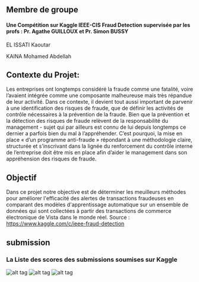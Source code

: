 ## Membre de groupe
 #### Une Compétition sur Kaggle IEEE-CIS Fraud Detection supervisée par les profs : Pr. Agathe GUILLOUX et Pr. Simon BUSSY


EL ISSATI Kaoutar

KAINA Mohamed Abdellah 

## Contexte du Projet:
Les entreprises ont longtemps considéré la fraude comme une fatalité, voire l’avaient intégrée comme une composante malheureuse mais très répandue de leur activité. Dans ce contexte, il devient tout aussi important de parvenir à une identification des risques de fraude, que de définir les activités de contrôle nécessaires à la prévention de la fraude. Bien que la prévention et la détection des risques de fraude relèvent de la responsabilité du management - sujet qui par ailleurs est connu de lui depuis longtemps ce dernier a parfois bien du mal à l’appréhender. C’est pourquoi, la mise en place « d’un programme anti-fraude » répondant à une méthodologie claire, structurée et s’inscrivant dans la lignée du renforcement du contrôle interne de l’entreprise doit être mis en place afin d’aider le management dans son appréhension des risques de fraude.

## Objectif
Dans ce projet notre objective est de déterminer les meuilleurs méthodes pour améliorer l'efficacité des alertes de transactions fraudeuses en comparant des modèles d'apprentissage automatique sur un ensemble de données qui sont collectées à partir des transactions de commerce électronique de Vista dans le monde réel. Source : https://www.kaggle.com/c/ieee-fraud-detection

## submission 
### La Liste des scores des submissions soumises sur Kaggle 

![alt tag](https://user-images.githubusercontent.com/59772055/78460516-ba9f7700-76c1-11ea-864c-845851679634.png)
![alt tag](https://user-images.githubusercontent.com/59772055/78460543-fe927c00-76c1-11ea-86fb-3b7855e82a5b.png)
![alt tag](https://user-images.githubusercontent.com/59772055/78460562-1964f080-76c2-11ea-9b49-ebb9bc7930d9.png)
